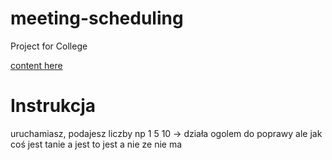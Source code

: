 # meeting-scheduling

Project for College

[content here](http://luszpaj.pl/projects/)


# Instrukcja

uruchamiasz, podajesz liczby np 1 5 10 -> działa ogolem do poprawy 
ale jak coś jest tanie a jest to jest a nie ze nie ma
